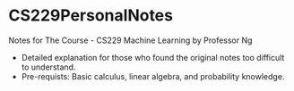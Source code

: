 # CS229PersonalNotes
Notes for The Course - CS229 Machine Learning by Professor Ng
* Detailed explanation for those who found the original notes too difficult to understand.
* Pre-requists: Basic calculus, linear algebra, and probability knowledge.
